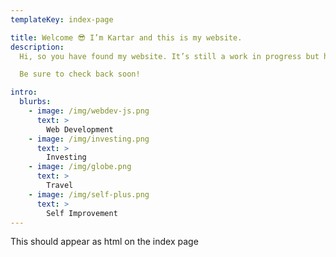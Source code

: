 ```yaml
---
templateKey: index-page

title: Welcome 😎️ I’m Kartar and this is my website.
description:
  Hi, so you have found my website. It’s still a work in progress but here you are anyway. Take a look around, I’m still getting set up but there should be a few blog posts already. Hopefully you get a feel for what this is and why I’m doing it.

  Be sure to check back soon!

intro:
  blurbs:
    - image: /img/webdev-js.png
      text: >
        Web Development
    - image: /img/investing.png
      text: >
        Investing
    - image: /img/globe.png
      text: >
        Travel
    - image: /img/self-plus.png
      text: >
        Self Improvement
---
```


This should appear as html on the index page
